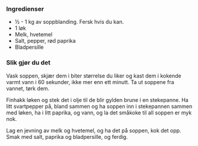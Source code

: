 
### Ingredienser
- ½ - 1 kg av soppblanding. Fersk hvis du kan.
- 1 løk
- Melk, hvetemel
- Salt, pepper, rød paprika
- Bladpersille

### Slik gjør du det
Vask soppen, skjær dem i biter størrelse du liker og kast dem i kokende varmt vann i 60 sekunder, ikke mer enn ett minutt. Ta ut soppene fra vannet, tørk dem.

   Finhakk løken og stek det i olje til de blir gylden brune i en stekepanne.   Ha litt svartpepper på, bland sammen og ha soppen inn i stekepannen sammen med løken, ha i litt paprika, og vann, og la det småkoke til all soppen er myk nok.

   Lag en jevning av melk og hvetemel, og ha det på soppen, kok det opp. Smak med salt, paprika og bladpersille, og ferdig.

